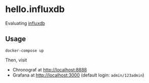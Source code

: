# hello.influxdb

Evaluating [influxdb](https://hub.docker.com/_/influxdb)

## Usage

```console
docker-compose up
```

Then, visit

- Chronograf at [http://localhost:8888](http://localhost:8888)
- Grafana at [http://localhost:3000](http://localhost:3000) (default login: `admin/123admin`)
